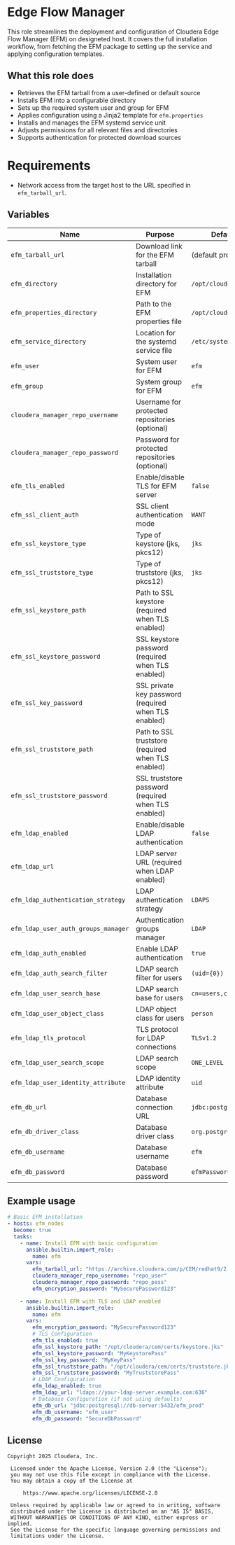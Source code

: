 # Edge Flow Manager

This role streamlines the deployment and configuration of Cloudera Edge Flow Manager (EFM) on designeted host. It covers the full installation workflow, from fetching the EFM package to setting up the service and applying configuration templates.

## What this role does

- Retrieves the EFM tarball from a user-defined or default source
- Installs EFM into a configurable directory
- Sets up the required system user and group for EFM
- Applies configuration using a Jinja2 template for `efm.properties`
- Installs and manages the EFM systemd service unit
- Adjusts permissions for all relevant files and directories
- Supports authentication for protected download sources

# Requirements

- Network access from the target host to the URL specified in `efm_tarball_url`.

## Variables

| Name                            | Purpose                                                      | Default (see `defaults/main.yml`)           |
|----------------------------------|--------------------------------------------------------------|---------------------------------------------|
| `efm_tarball_url`                | Download link for the EFM tarball                            | (default provided in role)                  |
| `efm_directory`                  | Installation directory for EFM                               | `/opt/cloudera/cem`                         |
| `efm_properties_directory`       | Path to the EFM properties file                              | `/opt/cloudera/cem/efm/conf/efm.properties` |
| `efm_service_directory`          | Location for the systemd service file                        | `/etc/systemd/system/efm.service`           |
| `efm_user`                       | System user for EFM                                          | `efm`                                       |
| `efm_group`                      | System group for EFM                                         | `efm`                                       |
| `cloudera_manager_repo_username` | Username for protected repositories (optional)               |                                             |
| `cloudera_manager_repo_password` | Password for protected repositories (optional)               |                                             |
| `efm_tls_enabled` | Enable/disable TLS for EFM server | `false` |
| `efm_ssl_client_auth` | SSL client authentication mode | `WANT` |
| `efm_ssl_keystore_type` | Type of keystore (jks, pkcs12) | `jks` |
| `efm_ssl_truststore_type` | Type of truststore (jks, pkcs12) | `jks` |
| `efm_ssl_keystore_path` | Path to SSL keystore (required when TLS enabled) | |
| `efm_ssl_keystore_password` | SSL keystore password (required when TLS enabled) | |
| `efm_ssl_key_password` | SSL private key password (required when TLS enabled) | |
| `efm_ssl_truststore_path` | Path to SSL truststore (required when TLS enabled) | |
| `efm_ssl_truststore_password` | SSL truststore password (required when TLS enabled) | |
| `efm_ldap_enabled` | Enable/disable LDAP authentication | `false` |
| `efm_ldap_url` | LDAP server URL (required when LDAP enabled) | |
| `efm_ldap_authentication_strategy` | LDAP authentication strategy | `LDAPS` |
| `efm_ldap_user_auth_groups_manager` | Authentication groups manager | `LDAP` |
| `efm_ldap_auth_enabled` | Enable LDAP authentication | `true` |
| `efm_ldap_auth_search_filter` | LDAP search filter for users | `(uid={0})` |
| `efm_ldap_user_search_base` | LDAP search base for users | `cn=users,cn=accounts,dc=cldr,dc=internal` |
| `efm_ldap_user_object_class` | LDAP object class for users | `person` |
| `efm_ldap_tls_protocol` | TLS protocol for LDAP connections | `TLSv1.2` |
| `efm_ldap_user_search_scope` | LDAP search scope | `ONE_LEVEL` |
| `efm_ldap_user_identity_attribute` | LDAP identity attribute | `uid` |
| `efm_db_url` | Database connection URL | `jdbc:postgresql://localhost:5432/efm` |
| `efm_db_driver_class` | Database driver class | `org.postgresql.Driver` |
| `efm_db_username` | Database username | `efm` |
| `efm_db_password` | Database password | `efmPassword` |

## Example usage

```yaml
# Basic EFM installation
- hosts: efm_nodes
  become: true
  tasks:
    - name: Install EFM with basic configuration
      ansible.builtin.import_role:
        name: efm
      vars:
        efm_tarball_url: "https://archive.cloudera.com/p/CEM/redhat9/2.x/updates/2.2.0.0/tars/efm/efm-2.2.0.0-1-bin.tar.gz"
        cloudera_manager_repo_username: "repo_user"
        cloudera_manager_repo_password: "repo_pass"
        efm_encryption_password: "MySecurePassword123"

    - name: Install EFM with TLS and LDAP enabled
      ansible.builtin.import_role:
        name: efm
      vars:
        efm_encryption_password: "MySecurePassword123"
        # TLS Configuration
        efm_tls_enabled: true
        efm_ssl_keystore_path: "/opt/cloudera/cem/certs/keystore.jks"
        efm_ssl_keystore_password: "MyKeystorePass"
        efm_ssl_key_password: "MyKeyPass"
        efm_ssl_truststore_path: "/opt/cloudera/cem/certs/truststore.jks"
        efm_ssl_truststore_password: "MyTruststorePass"
        # LDAP Configuration
        efm_ldap_enabled: true
        efm_ldap_url: "ldaps://your-ldap-server.example.com:636"
        # Database Configuration (if not using defaults)
        efm_db_url: "jdbc:postgresql://db-server:5432/efm_prod"
        efm_db_username: "efm_user"
        efm_db_password: "SecureDbPassword"
```

## License

```
Copyright 2025 Cloudera, Inc.

 Licensed under the Apache License, Version 2.0 (the "License");
 you may not use this file except in compliance with the License.
 You may obtain a copy of the License at

     https://www.apache.org/licenses/LICENSE-2.0

 Unless required by applicable law or agreed to in writing, software
 distributed under the License is distributed on an "AS IS" BASIS,
 WITHOUT WARRANTIES OR CONDITIONS OF ANY KIND, either express or implied.
 See the License for the specific language governing permissions and
 limitations under the License.
```


